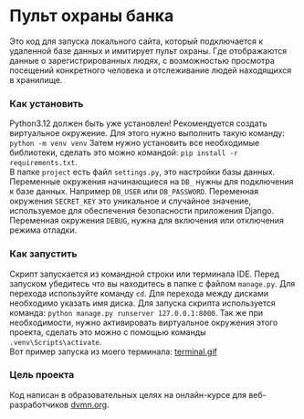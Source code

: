 # Пульт охраны банка
Это код для запуска локального сайта, который подключается к удаленной базе данных и 
имитирует пульт охраны. Где отображаются данные о зарегистрированных людях, с 
возможностью просмотра посещений конкретного человека и отслеживание людей
находящихся в хранилище. 

### Как установить
Python3.12 должен быть уже установлен!
Рекомендуется создать виртуальное окружение. Для этого нужно выполнить такую команду: 
`python -m venv venv`
Затем нужно установить все необходимые библиотеки, сделать это можно
командой: `pip install -r requirements.txt`.\
В папке `project` есть файл `settings.py`, это настройки базы данных.\
Переменные окружения начинающиеся на `DB_` нужны для подключения к базе данных.
Например `DB_USER` или `DB_PASSWORD`. Переменная окружения `SECRET_KEY` это уникальное
и случайное значение, используемое для обеспечения безопасности приложения Django. 
Переменная окружения `DEBUG`, нужна для включения или отключения режима отладки.


### Как запустить
Скрипт запускается из командной строки или терминала IDE.
Перед запуском убедитесь что вы находитесь в папке с файлом `manage.py`.
Для перехода используйте команду `cd`. Для перехода между дисками необходимо указать имя диска.
Для запуска скрипта используется команда: `python manage.py runserver 127.0.0.1:8000`. Так же при необходимости,
нужно активировать виртуальное окружения этого проекта, сделать это можно с помощью
команды `.venv\Scripts\activate`.\
Вот пример запуска из моего терминала:
[terminal.gif](terminal.gif)

### Цель проекта
Код написан в образовательных целях на онлайн-курсе для веб-разработчиков [dvmn.org](https://dvmn.org/).

